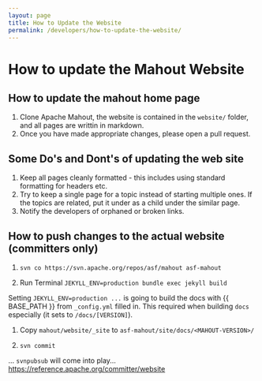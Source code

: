```yaml
---
layout: page
title: How to Update the Website
permalink: /developers/how-to-update-the-website/
---
```


# How to update the Mahout Website

<a name="HowToUpdateTheWebsite-Howtoupdatethemahouthomepage"></a>
## How to update the mahout home page
1. Clone Apache Mahout, the website is contained in the `website/` folder, and all pages are writtin in markdown.
1. Once you have made appropriate changes, please open a pull request. 

<a name="HowToUpdateTheWebsite-SomeDo'sandDont'sofupdatingthewiki"></a>
## Some Do's and Dont's of updating the web site
1. Keep all pages cleanly formatted - this includes using standard formatting for headers etc.
1. Try to keep a single page for a topic instead of starting multiple ones.
If the topics are related, put it under as a child under the similar page.
1. Notify the developers of orphaned or broken links.

## How to push changes to the actual website (committers only)

1. `svn co https://svn.apache.org/repos/asf/mahout asf-mahout`

1. Run Terminal
       ```
       JEKYLL_ENV=production bundle exec jekyll build
       ```

Setting `JEKYLL_ENV=production ...` is going to build the docs with {{ BASE_PATH }} from `_config.yml` filled in. This 
required when building `docs` especially (it sets to `/docs/[VERSION]`). 


1. Copy `mahout/website/_site` to `asf-mahout/site/docs/<MAHOUT-VERSION>/`

1. `svn commit` 

... `svnpubsub` will come into play... 
https://reference.apache.org/committer/website